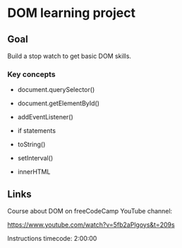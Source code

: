 # DOM learning project

## Goal

Build a stop watch to get basic DOM skills.

### Key concepts

- document.querySelector()

- document.getElementById()

- addEventListener()

- if statements

- toString()

- setInterval()

- innerHTML

## Links

Course about DOM on freeCodeCamp YouTube channel:

https://www.youtube.com/watch?v=5fb2aPlgoys&t=209s

Instructions timecode: 2:00:00
